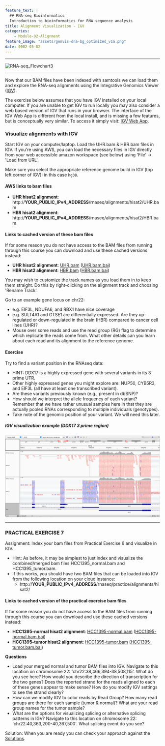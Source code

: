 ```yaml
---
feature_text: |
  ## RNA-seq Bioinformatics
  Introduction to bioinformatics for RNA sequence analysis
title: Alignment Visualization - IGV
categories:
    - Module-02-Alignment
feature_image: "assets/genvis-dna-bg_optimized_v1a.png"
date: 0002-05-02
---
```


***

![RNA-seq_Flowchart3](/assets/module_2/RNA-seq_Flowchart3.png)

***

Now that our BAM files have been indexed with samtools we can load them and explore the RNA-seq alignments using the Integrative Genomics Viewer ([IGV](https://igv.org/)).

The exercise below assumes that you have IGV installed on your local computer. If you are unable to get IGV to run locally you may also consider a web based version of IGV that runs in your browser. The interface of the IGV Web App is different from the local install, and is missing a few features, but is conceptually very similar. To access it simply visit: [IGV Web App](https://igv.org/app/).

### Visualize alignments with IGV
Start IGV on your computer/laptop. Load the UHR.bam & HBR.bam files in IGV. If you're using AWS, you can load the necessary files in IGV directly from your web accessible amazon workspace (see below) using 'File' -> 'Load from URL'.

Make sure you select the appropriate reference genome build in IGV (top left corner of IGV): in this case `hg38`.

#### AWS links to bam files

- **UHR hisat2 alignment**: http://**YOUR_PUBLIC_IPv4_ADDRESS**/rnaseq/alignments/hisat2/UHR.bam
- **HBR hisat2 alignment**: http://**YOUR_PUBLIC_IPv4_ADDRESS**/rnaseq/alignments/hisat2/HBR.bam

#### Links to cached version of these bam files
If for some reason you do not have access to the BAM files from running through this course you can download and use these cached versions instead:

- **UHR hisat2 alignment**: [UHR.bam](https://genomedata.org/rnaseq-tutorial/results/UHR.bam) ([UHR.bam.bai](https://genomedata.org/rnaseq-tutorial/results/UHR.bam.bai))
- **HBR hisat2 alignment**: [HBR.bam](https://genomedata.org/rnaseq-tutorial/results/HBR.bam) ([HBR.bam.bai](https://genomedata.org/rnaseq-tutorial/results/HBR.bam.bai))

You may wish to customize the track names as you load them in to keep them straight. Do this by right-clicking on the alignment track and choosing 'Rename Track'.

Go to an example gene locus on chr22:

* e.g. EIF3L, NDUFA6, and RBX1 have nice coverage
* e.g. SULT4A1 and GTSE1 are differentially expressed. Are they up-regulated or down-regulated in the brain (HBR) compared to cancer cell lines (UHR)?
* Mouse over some reads and use the read group (RG) flag to determine which replicate the reads come from. What other details can you learn about each read and its alignment to the reference genome.

#### Exercise
Try to find a variant position in the RNAseq data:

* HINT: DDX17 is a highly expressed gene with several variants in its 3 prime UTR.
* Other highly expressed genes you might explore are: NUP50, CYB5R3, and EIF3L (all have at least one transcribed variant).
* Are these variants previously known (e.g., present in dbSNP)?
* How should we interpret the allele frequency of each variant? Remember that we have rather unusual samples here in that they are actually pooled RNAs corresponding to multiple individuals (genotypes).
* Take note of the genomic position of your variant. We will need this later.

##### IGV visualization example (DDX17 3 prime region)

![IGV-DDX17](/assets/module_2/igv-ddx17.png)

***

### PRACTICAL EXERCISE 7
Assignment: Index your bam files from Practical Exercise 6 and visualize in IGV.

* Hint: As before, it may be simplest to just index and visualize the combined/merged bam files HCC1395_normal.bam and HCC1395_tumor.bam.
* If this works, you should have two BAM files that can be loaded into IGV from the following location on your cloud instance:
  * http://**YOUR_PUBLIC_IPv4_ADDRESS**/rnaseq/practice/alignments/hisat2/

#### Links to cached version of the practical exercise bam files
If for some reason you do not have access to the BAM files from running through this course you can download and use these cached versions instead:

- **HCC1395-normal hisat2 alignment**: [HCC1395-normal.bam](http://genomedata.org/rnaseq-tutorial/results/cshl2022/rnaseq/HCC1395_normal.bam) ([HCC1395-normal.bam.bai](http://genomedata.org/rnaseq-tutorial/results/cshl2022/rnaseq/HCC1395_normal.bam.bai))
- **HCC1395-tumor hisat2 alignment**: [HCC1395-tumor.bam](http://genomedata.org/rnaseq-tutorial/results/cshl2022/rnaseq/HCC1395_tumor.bam) ([HCC1395-tumor.bam.bai](http://genomedata.org/rnaseq-tutorial/results/cshl2022/rnaseq/HCC1395_tumor.bam.bai))


**Questions**

* Load your merged normal and tumor BAM files into IGV. Navigate to this location on chromosome 22: 'chr22:38,466,394-38,508,115'. What do you see here? How would you describe the direction of transcription for the two genes? Does the reported strand for the reads aligned to each of these genes appear to make sense? How do you modify IGV settings to see the strand clearly?
* How can we modify IGV to color reads by Read Group? How many read groups are there for each sample (tumor & normal)? What are your read group names for the tumor sample?
* What are the options for visualizing splicing or alternative splicing patterns in IGV? Navigate to this location on chromosome 22: 'chr22:40,363,200-40,367,500'. What splicing event do you see?

Solution: When you are ready you can check your approach against the [Solutions](/module-09-appendix/0009/05/01/Practical_Exercise_Solutions/#practical-exercise-7---visualize).
